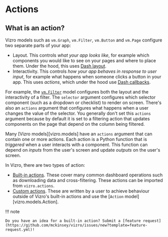 # Actions

<!--
TODO NOW:
- intro
- cross-links
-->

<!--
TODO NOW:
- show a before and after version of old vs new actions - do in deprecations only
- deprecations - do now or after? Probably deprecate action inputs and old actions built-in syntax now but not other parts
- type hints
-->

## What is an action?

Vizro models such as `vm.Graph`, `vm.Filter`, `vm.Button` and `vm.Page` configure two separate parts of your app:

- Layout. This controls _what your app looks like_, for example which components you would like to see on your pages and where to place them. Under the hood, this uses [Dash layout](https://dash.plotly.com/layout).
- Interactivity. This controls _how your app behaves in response to user input_, for example what happens when someone clicks a button in your app. This uses _actions_, which under the hood use [Dash callbacks](https://dash.plotly.com/basic-callbacks).

For example, the [`vm.Filter`](../user-guides/filters.md) model configures both the layout and the interactivity of a filter. The `selector` argument configures which selector component (such as a dropdown or checklist) to render on screen. There's also an `actions` argument that configures what happens when a user changes the value of the selector. You generally don't set this `actions` argument because by default it is set to a filtering action that updates components on the page that depend on the column being filtered.

Many [Vizro models][vizro.models] have an `actions` argument that can contain one or more actions. Each action is a Python function that is _triggered_ when a user interacts with a component. This function can depend on _inputs_ from the user's screen and update _outputs_ on the user's screen.

In Vizro, there are two types of action:

- [Built-in actions](../user-guides/actions.md). These cover many common dashboard operations such as downloading data and cross-filtering. These actions can be imported from `vizro.actions`.
- [Custom actions](../user-guides/custom-actions.md). These are written by a user to achieve behaviour outside of Vizro's built-in actions and use the [`Action` model][vizro.models.Action].

!!! note

    Do you have an idea for a built-in action? Submit a [feature request](https://github.com/mckinsey/vizro/issues/new?template=feature-request.yml)!
